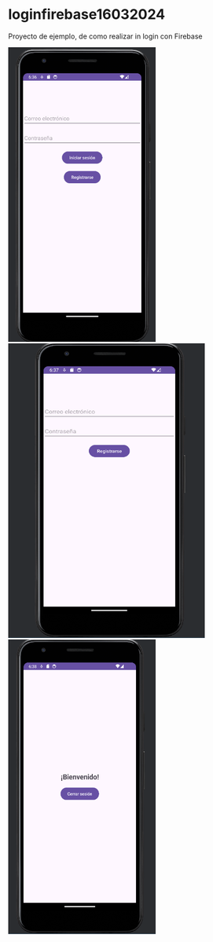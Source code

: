 # loginfirebase16032024
Proyecto de ejemplo, de como realizar in login con Firebase

<img src="https://github.com/AlexanderSiguenza/loginfirebase16032024/blob/main/img/login.png" alt="Descripción de la imagen" width="300" height="600">
<img src="https://github.com/AlexanderSiguenza/loginfirebase16032024/blob/main/img/registro.png" alt="Descripción de la imagen" width="400" height="600">
<img src="https://github.com/AlexanderSiguenza/loginfirebase16032024/blob/main/img/bienvenida.png" alt="Descripción de la imagen" width="300" height="600">
